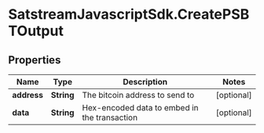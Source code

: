 # SatstreamJavascriptSdk.CreatePSBTOutput

## Properties
Name | Type | Description | Notes
------------ | ------------- | ------------- | -------------
**address** | **String** | The bitcoin address to send to | [optional] 
**data** | **String** | Hex-encoded data to embed in the transaction | [optional] 
